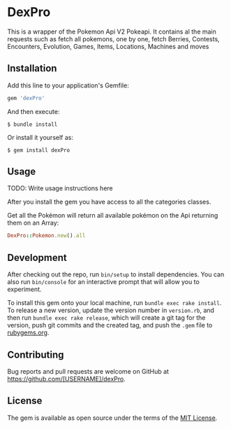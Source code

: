 # DexPro

This is a wrapper of the Pokemon Api V2 Pokeapi. It contains al the main requests such as fetch all pokemons, one by one, fetch Berries, Contests, Encounters, Evolution, Games, Items, Locations, Machines and moves

## Installation

Add this line to your application's Gemfile:

```ruby
gem 'dexPro'
```

And then execute:

    $ bundle install

Or install it yourself as:

    $ gem install dexPro

## Usage

TODO: Write usage instructions here

After you install the gem you have access to all the categories classes.

Get all the Pokémon will return all available pokémon on the Api returning them on an Array:

```ruby
DexPro::Pokemon.new().all
```

## Development

After checking out the repo, run `bin/setup` to install dependencies. You can also run `bin/console` for an interactive prompt that will allow you to experiment.

To install this gem onto your local machine, run `bundle exec rake install`. To release a new version, update the version number in `version.rb`, and then run `bundle exec rake release`, which will create a git tag for the version, push git commits and the created tag, and push the `.gem` file to [rubygems.org](https://rubygems.org).

## Contributing

Bug reports and pull requests are welcome on GitHub at https://github.com/[USERNAME]/dexPro.

## License

The gem is available as open source under the terms of the [MIT License](https://opensource.org/licenses/MIT).
